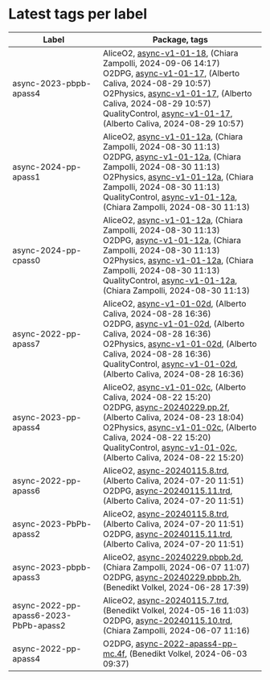 # Latest tags per label

| Label | Package, tags |
| --- | --- |
| async-2023-pbpb-apass4 | AliceO2, [async-v1-01-18](https://github.com/AliceO2Group/AliceO2/tree/async-v1-01-18), (Chiara Zampolli, 2024-09-06 14:17)<br>O2DPG, [async-v1-01-17](https://github.com/AliceO2Group/O2DPG/tree/async-v1-01-17), (Alberto Caliva, 2024-08-29 10:57)<br>O2Physics, [async-v1-01-17](https://github.com/AliceO2Group/O2Physics/tree/async-v1-01-17), (Alberto Caliva, 2024-08-29 10:57)<br>QualityControl, [async-v1-01-17](https://github.com/AliceO2Group/QualityControl/tree/async-v1-01-17), (Alberto Caliva, 2024-08-29 10:57) |
| async-2024-pp-apass1 | AliceO2, [async-v1-01-12a](https://github.com/AliceO2Group/AliceO2/tree/async-v1-01-12a), (Chiara Zampolli, 2024-08-30 11:13)<br>O2DPG, [async-v1-01-12a](https://github.com/AliceO2Group/O2DPG/tree/async-v1-01-12a), (Chiara Zampolli, 2024-08-30 11:13)<br>O2Physics, [async-v1-01-12a](https://github.com/AliceO2Group/O2Physics/tree/async-v1-01-12a), (Chiara Zampolli, 2024-08-30 11:13)<br>QualityControl, [async-v1-01-12a](https://github.com/AliceO2Group/QualityControl/tree/async-v1-01-12a), (Chiara Zampolli, 2024-08-30 11:13) |
| async-2024-pp-cpass0 | AliceO2, [async-v1-01-12a](https://github.com/AliceO2Group/AliceO2/tree/async-v1-01-12a), (Chiara Zampolli, 2024-08-30 11:13)<br>O2DPG, [async-v1-01-12a](https://github.com/AliceO2Group/O2DPG/tree/async-v1-01-12a), (Chiara Zampolli, 2024-08-30 11:13)<br>O2Physics, [async-v1-01-12a](https://github.com/AliceO2Group/O2Physics/tree/async-v1-01-12a), (Chiara Zampolli, 2024-08-30 11:13)<br>QualityControl, [async-v1-01-12a](https://github.com/AliceO2Group/QualityControl/tree/async-v1-01-12a), (Chiara Zampolli, 2024-08-30 11:13) |
| async-2022-pp-apass7 | AliceO2, [async-v1-01-02d](https://github.com/AliceO2Group/AliceO2/tree/async-v1-01-02d), (Alberto Caliva, 2024-08-28 16:36)<br>O2DPG, [async-v1-01-02d](https://github.com/AliceO2Group/O2DPG/tree/async-v1-01-02d), (Alberto Caliva, 2024-08-28 16:36)<br>O2Physics, [async-v1-01-02d](https://github.com/AliceO2Group/O2Physics/tree/async-v1-01-02d), (Alberto Caliva, 2024-08-28 16:36)<br>QualityControl, [async-v1-01-02d](https://github.com/AliceO2Group/QualityControl/tree/async-v1-01-02d), (Alberto Caliva, 2024-08-28 16:36) |
| async-2023-pp-apass4 | AliceO2, [async-v1-01-02c](https://github.com/AliceO2Group/AliceO2/tree/async-v1-01-02c), (Alberto Caliva, 2024-08-22 15:20)<br>O2DPG, [async-20240229.pp.2f](https://github.com/AliceO2Group/O2DPG/tree/async-20240229.pp.2f), (Alberto Caliva, 2024-08-23 18:04)<br>O2Physics, [async-v1-01-02c](https://github.com/AliceO2Group/O2Physics/tree/async-v1-01-02c), (Alberto Caliva, 2024-08-22 15:20)<br>QualityControl, [async-v1-01-02c](https://github.com/AliceO2Group/QualityControl/tree/async-v1-01-02c), (Alberto Caliva, 2024-08-22 15:20) |
| async-2022-pp-apass6 | AliceO2, [async-20240115.8.trd](https://github.com/AliceO2Group/AliceO2/tree/async-20240115.8.trd), (Alberto Caliva, 2024-07-20 11:51)<br>O2DPG, [async-20240115.11.trd](https://github.com/AliceO2Group/O2DPG/tree/async-20240115.11.trd), (Alberto Caliva, 2024-07-20 11:51) |
| async-2023-PbPb-apass2 | AliceO2, [async-20240115.8.trd](https://github.com/AliceO2Group/AliceO2/tree/async-20240115.8.trd), (Alberto Caliva, 2024-07-20 11:51)<br>O2DPG, [async-20240115.11.trd](https://github.com/AliceO2Group/O2DPG/tree/async-20240115.11.trd), (Alberto Caliva, 2024-07-20 11:51) |
| async-2023-pbpb-apass3 | AliceO2, [async-20240229.pbpb.2d](https://github.com/AliceO2Group/AliceO2/tree/async-20240229.pbpb.2d), (Chiara Zampolli, 2024-06-07 11:07)<br>O2DPG, [async-20240229.pbpb.2h](https://github.com/AliceO2Group/O2DPG/tree/async-20240229.pbpb.2h), (Benedikt Volkel, 2024-06-28 17:39) |
| async-2022-pp-apass6-2023-PbPb-apass2 | AliceO2, [async-20240115.7.trd](https://github.com/AliceO2Group/AliceO2/tree/async-20240115.7.trd), (Benedikt Volkel, 2024-05-16 11:03)<br>O2DPG, [async-20240115.10.trd](https://github.com/AliceO2Group/O2DPG/tree/async-20240115.10.trd), (Chiara Zampolli, 2024-06-07 11:16) |
| async-2022-pp-apass4 | O2DPG, [async-2022-apass4-pp-mc.4f](https://github.com/AliceO2Group/O2DPG/tree/async-2022-apass4-pp-mc.4f), (Benedikt Volkel, 2024-06-03 09:37) |
